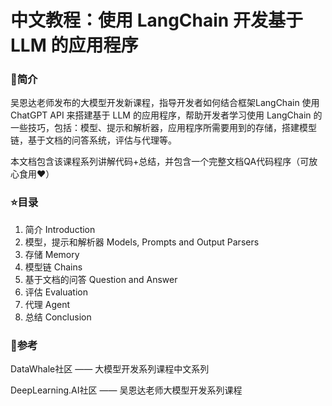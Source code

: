 # 中文教程：使用 LangChain 开发基于 LLM 的应用程序

### 🚀简介

吴恩达老师发布的大模型开发新课程，指导开发者如何结合框架LangChain 使用 ChatGPT API 来搭建基于 LLM 的应用程序，帮助开发者学习使用 LangChain 的一些技巧，包括：模型、提示和解析器，应用程序所需要用到的存储，搭建模型链，基于文档的问答系统，评估与代理等。

本文档包含该课程系列讲解代码+总结，并包含一个完整文档QA代码程序（可放心食用♥）

### ⭐目录
1. 简介 Introduction
2. 模型，提示和解析器 Models, Prompts and Output Parsers 
3. 存储 Memory
4. 模型链 Chains
5. 基于文档的问答 Question and Answer 
6. 评估 Evaluation 
7. 代理 Agent
8. 总结 Conclusion 

###  🌹参考

DataWhale社区 —— 大模型开发系列课程中文系列

DeepLearning.AI社区 —— 吴恩达老师大模型开发系列课程

